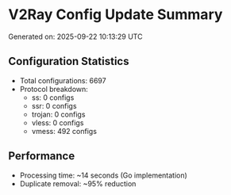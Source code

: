 # V2Ray Config Update Summary
Generated on: 2025-09-22 10:13:29 UTC

## Configuration Statistics
- Total configurations: 6697
- Protocol breakdown:
  - ss: 0 configs
  - ssr: 0 configs
  - trojan: 0 configs
  - vless: 0 configs
  - vmess: 492 configs

## Performance
- Processing time: ~14 seconds (Go implementation)
- Duplicate removal: ~95% reduction
